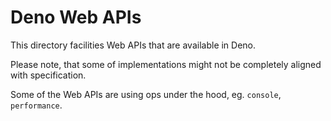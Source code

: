 # Deno Web APIs

This directory facilities Web APIs that are available in Deno.

Please note, that some of implementations might not be completely aligned with
specification.

Some of the Web APIs are using ops under the hood, eg. `console`, `performance`.
